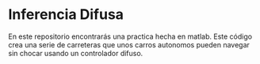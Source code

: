 # Inferencia Difusa

En este repositorio encontrarás una practica hecha en matlab. Este código crea una serie de carreteras que unos carros autonomos pueden navegar sin chocar usando un controlador difuso.
